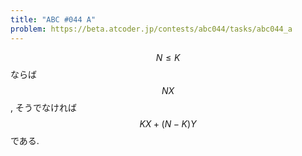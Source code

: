 ```yaml
---
title: "ABC #044 A"
problem: https://beta.atcoder.jp/contests/abc044/tasks/abc044_a
---
```

$$ N \leq K $$ ならば $$ NX $$, そうでなければ $$ KX+(N-K)Y $$ である.
